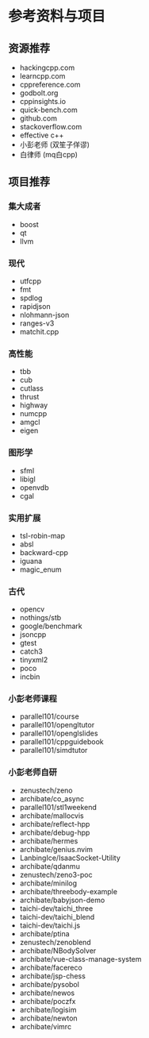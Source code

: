 # 参考资料与项目

## 资源推荐

- hackingcpp.com
- learncpp.com
- cppreference.com
- godbolt.org
- cppinsights.io
- quick-bench.com
- github.com
- stackoverflow.com
- effective c++
- 小彭老师 (双笙子佯谬)
- 白律师 (mq白cpp)

## 项目推荐

### 集大成者

- boost
- qt
- llvm

### 现代

- utfcpp
- fmt
- spdlog
- rapidjson
- nlohmann-json
- ranges-v3
- matchit.cpp

### 高性能

- tbb
- cub
- cutlass
- thrust
- highway
- numcpp
- amgcl
- eigen

### 图形学

- sfml
- libigl
- openvdb
- cgal

### 实用扩展

- tsl-robin-map
- absl
- backward-cpp
- iguana
- magic_enum

### 古代

- opencv
- nothings/stb
- google/benchmark
- jsoncpp
- gtest
- catch3
- tinyxml2
- poco
- incbin

### 小彭老师课程

- parallel101/course
- parallel101/opengltutor
- parallel101/openglslides
- parallel101/cppguidebook
- parallel101/simdtutor

### 小彭老师自研

- zenustech/zeno
- archibate/co_async
- parallel101/stl1weekend
- archibate/mallocvis
- archibate/reflect-hpp
- archibate/debug-hpp
- archibate/hermes
- archibate/genius.nvim
- LanbingIce/IsaacSocket-Utility
- archibate/qdanmu
- zenustech/zeno3-poc
- archibate/minilog
- archibate/threebody-example
- archibate/babyjson-demo
- taichi-dev/taichi_three
- taichi-dev/taichi_blend
- taichi-dev/taichi.js
- archibate/ptina
- zenustech/zenoblend
- archibate/NBodySolver
- archibate/vue-class-manage-system
- archibate/facereco
- archibate/jsp-chess
- archibate/pysobol
- archibate/newos
- archibate/poczfx
- archibate/logisim
- archibate/newton
- archibate/vimrc
